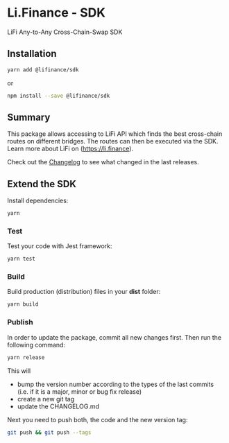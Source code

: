 # Li.Finance - SDK

LiFi Any-to-Any Cross-Chain-Swap SDK

## Installation

```bash
yarn add @lifinance/sdk
```

or

```bash
npm install --save @lifinance/sdk
```

## Summary

This package allows accessing to LiFi API which finds the best cross-chain routes on different bridges. The routes can
then be executed via the SDK. Learn more about LiFi on (https://li.finance).

Check out the [Changelog](./CHANGELOG.md) to see what changed in the last releases.

## Extend the SDK

Install dependencies:

```bash
yarn
```

### Test

Test your code with Jest framework:

```bash
yarn test
```

### Build

Build production (distribution) files in your **dist** folder:

```bash
yarn build
```

### Publish

In order to update the package, commit all new changes first. Then run the following command:

```bash
yarn release
```

This will

* bump the version number according to the types of the last commits (i.e. if it is a major, minor or bug fix release)
* create a new git tag
* update the CHANGELOG.md

Next you need to push both, the code and the new version tag:

```bash
git push && git push --tags
```

